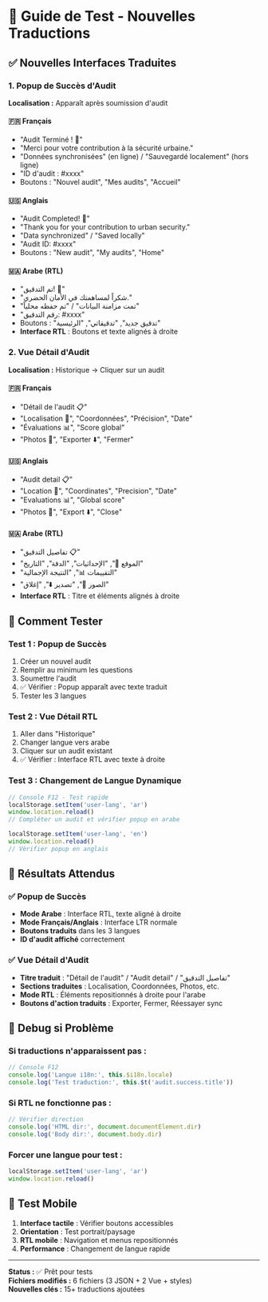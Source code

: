 # 🧪 Guide de Test - Nouvelles Traductions

## ✅ **Nouvelles Interfaces Traduites**

### 1. **Popup de Succès d'Audit**
**Localisation :** Apparaît après soumission d'audit

#### 🇫🇷 **Français**
- "Audit Terminé ! 🎉"
- "Merci pour votre contribution à la sécurité urbaine."
- "Données synchronisées" (en ligne) / "Sauvegardé localement" (hors ligne)
- "ID d'audit : #xxxx"
- Boutons : "Nouvel audit", "Mes audits", "Accueil"

#### 🇺🇸 **Anglais**
- "Audit Completed! 🎉"
- "Thank you for your contribution to urban security."
- "Data synchronized" / "Saved locally"
- "Audit ID: #xxxx"
- Boutons : "New audit", "My audits", "Home"

#### 🇲🇦 **Arabe (RTL)**
- "تم التدقيق! 🎉"
- "شكراً لمساهمتك في الأمان الحضري."
- "تمت مزامنة البيانات" / "تم حفظه محلياً"
- "رقم التدقيق: #xxxx"
- Boutons : "تدقيق جديد", "تدقيقاتي", "الرئيسية"
- **Interface RTL** : Boutons et texte alignés à droite

### 2. **Vue Détail d'Audit**
**Localisation :** Historique → Cliquer sur un audit

#### 🇫🇷 **Français**
- "Détail de l'audit 📋"
- "Localisation 📍", "Coordonnées", "Précision", "Date"
- "Évaluations 📊", "Score global"
- "Photos 📸", "Exporter ⬇️", "Fermer"

#### 🇺🇸 **Anglais**
- "Audit detail 📋"
- "Location 📍", "Coordinates", "Precision", "Date"
- "Evaluations 📊", "Global score"
- "Photos 📸", "Export ⬇️", "Close"

#### 🇲🇦 **Arabe (RTL)**
- "تفاصيل التدقيق 📋"
- "الموقع 📍", "الإحداثيات", "الدقة", "التاريخ"
- "التقييمات 📊", "النتيجة الإجمالية"
- "الصور 📸", "تصدير ⬇️", "إغلاق"
- **Interface RTL** : Titre et éléments alignés à droite

## 🧪 **Comment Tester**

### **Test 1 : Popup de Succès**
1. Créer un nouvel audit
2. Remplir au minimum les questions
3. Soumettre l'audit
4. ✅ Vérifier : Popup apparaît avec texte traduit
5. Tester les 3 langues

### **Test 2 : Vue Détail RTL**
1. Aller dans "Historique"
2. Changer langue vers arabe
3. Cliquer sur un audit existant
4. ✅ Vérifier : Interface RTL avec texte à droite

### **Test 3 : Changement de Langue Dynamique**
```javascript
// Console F12 - Test rapide
localStorage.setItem('user-lang', 'ar')
window.location.reload()
// Compléter un audit et vérifier popup en arabe

localStorage.setItem('user-lang', 'en')
window.location.reload()
// Vérifier popup en anglais
```

## 🎯 **Résultats Attendus**

### ✅ **Popup de Succès**
- **Mode Arabe** : Interface RTL, texte aligné à droite
- **Mode Français/Anglais** : Interface LTR normale
- **Boutons traduits** dans les 3 langues
- **ID d'audit affiché** correctement

### ✅ **Vue Détail d'Audit**
- **Titre traduit** : "Détail de l'audit" / "Audit detail" / "تفاصيل التدقيق"
- **Sections traduites** : Localisation, Coordonnées, Photos, etc.
- **Mode RTL** : Éléments repositionnés à droite pour l'arabe
- **Boutons d'action traduits** : Exporter, Fermer, Réessayer sync

## 🚨 **Debug si Problème**

### Si traductions n'apparaissent pas :
```javascript
// Console F12
console.log('Langue i18n:', this.$i18n.locale)
console.log('Test traduction:', this.$t('audit.success.title'))
```

### Si RTL ne fonctionne pas :
```javascript
// Vérifier direction
console.log('HTML dir:', document.documentElement.dir)
console.log('Body dir:', document.body.dir)
```

### Forcer une langue pour test :
```javascript
localStorage.setItem('user-lang', 'ar')
window.location.reload()
```

## 📱 **Test Mobile**

1. **Interface tactile** : Vérifier boutons accessibles
2. **Orientation** : Test portrait/paysage
3. **RTL mobile** : Navigation et menus repositionnés
4. **Performance** : Changement de langue rapide

---

**Status :** ✅ Prêt pour tests  
**Fichiers modifiés :** 6 fichiers (3 JSON + 2 Vue + styles)  
**Nouvelles clés :** 15+ traductions ajoutées
